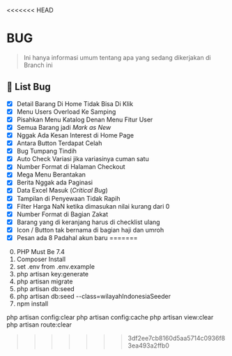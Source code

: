 <<<<<<< HEAD
# BUG 


> Ini hanya informasi umum tentang apa yang sedang dikerjakan di Branch ini

## :memo: List Bug



- [x] Detail Barang Di Home Tidak Bisa Di Klik
- [X] Menu Users Overload Ke Samping
- [X] Pisahkan Menu Katalog Denan Menu Fitur User
- [X] Semua Barang jadi  *Mark as New*
- [X] Nggak Ada Kesan Interest di Home Page
- [X] Antara Button Terdapat Celah
- [x] Bug Tumpang Tindih
- [X] Auto Check Variasi jika variasinya cuman satu
- [X] Number Format di Halaman Checkout
- [X] Mega Menu Berantakan
- [X] Berita Nggak ada Paginasi
- [X] Data Excel Masuk (*Critical Bug*)
- [X] Tampilan di Penyewaan Tidak Rapih
- [X] Filter Harga NaN ketika dimasukan nilai kurang dari 0
- [X] Number Format di Bagian Zakat
- [X] Barang yang di keranjang harus di checklist ulang
- [X] Icon / Button tak bernama di bagian haji dan umroh
- [X] Pesan ada 8 Padahal akun baru
=======
0. PHP Must Be 7.4
1. Composer Install
2. set .env from .env.example
3. php artisan key:generate
4. php artisan migrate
5. php artisan db:seed
6. php artisan db:seed --class=wilayahIndonesiaSeeder
7. npm install

php artisan config:clear
php artisan config:cache
php artisan view:clear
php artisan route:clear
>>>>>>> 3df2ee7cb8160d5aa5714c0936f83ea493a2ffb0

